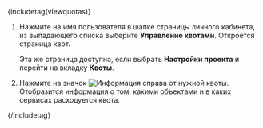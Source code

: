 {includetag(viewquotas)}

1. Нажмите на имя пользователя в шапке страницы личного кабинета, из выпадающего списка выберите **Управление квотами**. Откроется страница квот.

   Эта же страница доступна, если выбрать **Настройки проекта** и перейти на вкладку **Квоты**.

1. Нажмите на значок ![Информация](/ru/tools-for-using-services/account/instructions/project-settings/manage/assets/i-icon.svg "inline") справа от нужной квоты. Отобразится информация о том, какими объектами и в каких сервисах расходуется квота.

{/includetag}
